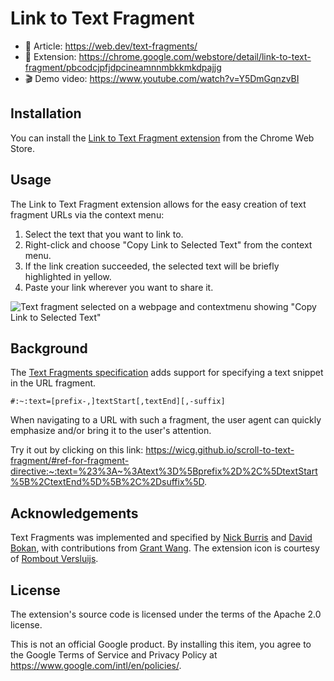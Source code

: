 # Link to Text Fragment

- 📖 Article: https://web.dev/text-fragments/
- 🧩 Extension: https://chrome.google.com/webstore/detail/link-to-text-fragment/pbcodcjpfjdpcineamnnmbkkmkdpajjg
- 🎬 Demo video: https://www.youtube.com/watch?v=Y5DmGqnzvBI

## Installation

You can install the
[Link to Text Fragment extension](https://chrome.google.com/webstore/detail/link-to-text-fragment/pbcodcjpfjdpcineamnnmbkkmkdpajjg)
from the Chrome Web Store.

## Usage

The Link to Text Fragment extension allows for the easy creation
of text fragment URLs via the context menu:

1. Select the text that you want to link to.
1. Right-click and choose "Copy Link to Selected Text" from the context menu.
1. If the link creation succeeded, the selected text will be briefly highlighted in yellow.
1. Paste your link wherever you want to share it.

![Text fragment selected on a webpage and contextmenu showing "Copy Link to Selected Text"](https://github.com/GoogleChromeLabs/link-to-text-fragment/blob/master/store-assets/screenshot-contextmenu-1280x800.png?raw=true)

## Background

The [Text Fragments specification](https://wicg.github.io/ScrollToTextFragment/)
adds support for specifying a text snippet in the URL fragment.

```
#:~:text=[prefix-,]textStart[,textEnd][,-suffix]
```

When navigating to a URL with such a fragment, the user agent can quickly
emphasize and/or bring it to the user's attention.

Try it out by clicking on this link:
https://wicg.github.io/scroll-to-text-fragment/#ref-for-fragment-directive:~:text=%23%3A~%3Atext%3D%5Bprefix%2D%2C%5DtextStart%5B%2CtextEnd%5D%5B%2C%2Dsuffix%5D.

## Acknowledgements

Text Fragments was implemented and specified by
[Nick Burris](https://github.com/nickburris)
and [David Bokan](https://github.com/bokand),
with contributions from [Grant Wang](https://github.com/grantjwang).
The extension icon is courtesy of [Rombout Versluijs](https://twitter.com/romboutv).

## License

The extension's source code is licensed under the terms of the Apache 2.0 license.

This is not an official Google product.
By installing this item, you agree to the Google Terms of Service and Privacy Policy at
https://www.google.com/intl/en/policies/.
